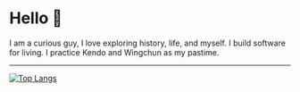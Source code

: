 # Hello 👋

I am a curious guy, I love exploring history, life, and myself. I build software for living. I practice Kendo and Wingchun as my pastime.

---

[![Top Langs](https://github-readme-stats.vercel.app/api/top-langs/?username=mcvnh&layout=compact)](https://github.com/mcvnh?tab=repositories&q=&type=public&language=)
